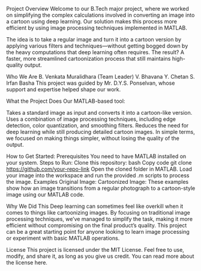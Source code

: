 Project Overview
Welcome to our B.Tech major project, where we worked on simplifying the complex calculations involved in converting an image into a cartoon using deep learning.
Our solution makes this process more efficient by using image processing techniques implemented in MATLAB.

The idea is to take a regular image and turn it into a cartoon version by applying various filters and techniques—without getting bogged down by
the heavy computations that deep learning often requires. The result? A faster, more streamlined cartoonization process that still maintains high-quality output.

Who We Are
B. Venkata Muralidhara (Team Leader)
V. Bhavana
Y. Chetan
S. Irfan Basha
This project was guided by Mr. D.Y.S. Ponselvan, whose support and expertise helped shape our work.

What the Project Does
Our MATLAB-based tool:

Takes a standard image as input and converts it into a cartoon-like version.
Uses a combination of image processing techniques, including edge detection, color quantization, and smoothing filters.
Reduces the need for deep learning while still producing detailed cartoon images.
In simple terms, we focused on making things simpler, without losing the quality of the output.

How to Get Started:
Prerequisites
You need to have MATLAB installed on your system.
Steps to Run:
Clone this repository:
bash
Copy code
git clone https://github.com/your-repo-link
Open the cloned folder in MATLAB.
Load your image into the workspace and run the provided .m scripts to process the image.
Examples
Original Image:
Cartoonized Image:
These examples show how an image transitions from a regular photograph to a cartoon-style image using our MATLAB code.

Why We Did This
Deep learning can sometimes feel like overkill when it comes to things like cartoonizing images. By focusing on traditional image processing techniques, we’ve managed to simplify the task, making it more efficient without compromising on the final product’s quality. This project can be a great starting point for anyone looking to learn image processing or experiment with basic MATLAB operations.

License
This project is licensed under the MIT License. Feel free to use, modify, and share it, as long as you give us credit. You can read more about the license here.
